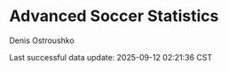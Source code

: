 # Advanced Soccer Statistics
Denis Ostroushko

<!-- gfm -->

Last successful data update: 2025-09-12 02:21:36 CST
